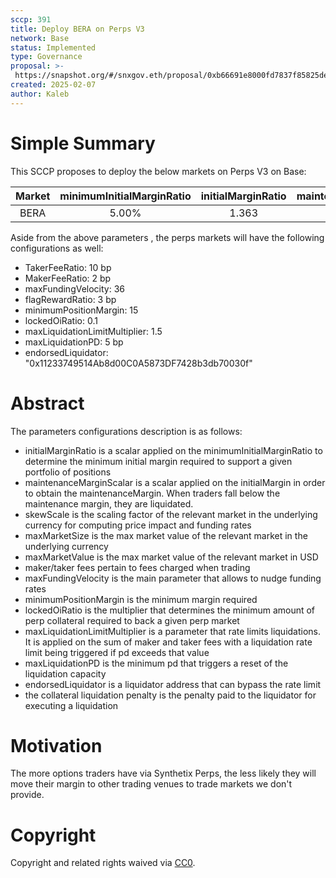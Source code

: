 ```yaml
---
sccp: 391
title: Deploy BERA on Perps V3
network: Base
status: Implemented
type: Governance
proposal: >-
 https://snapshot.org/#/snxgov.eth/proposal/0xb66691e8000fd7837f85825ded518803851eb0db6bb20ae2a6a89c8d4bb10df9
created: 2025-02-07
author: Kaleb
---
```


# Simple Summary

This SCCP proposes to deploy the below markets on Perps V3 on Base:

| **Market** | **minimumInitialMarginRatio** | **initialMarginRatio** | **maintenanceMarginScalar** | **skewScale** | **maxMarketValue** | **maxMarketSize** |
|:----------:|:-----------------------------:|:----------------------:|:---------------------------:|:-------------:|:------------------:|:-----------------:|
|   BERA     |             5.00%             |          1.363         |            0.6              |    2,000,000  |      3,000,000     |       650,000     |


Aside from the above parameters , the perps markets will have the following configurations as well:
- TakerFeeRatio: 10 bp 
- MakerFeeRatio: 2 bp
- maxFundingVelocity: 36
- flagRewardRatio: 3 bp
- minimumPositionMargin: 15
- lockedOiRatio: 0.1
- maxLiquidationLimitMultiplier: 1.5
- maxLiquidationPD: 5 bp
- endorsedLiquidator: "0x11233749514Ab8d00C0A5873DF7428b3db70030f"


# Abstract

The parameters configurations description is as follows:
- initialMarginRatio is a scalar applied on the minimumInitialMarginRatio to determine the minimum initial margin required to support a given portfolio of positions
- maintenanceMarginScalar is a scalar applied on the initialMargin in order to obtain the maintenanceMargin. When traders fall below the maintenance margin, they are liquidated.
- skewScale is the scaling factor of the relevant market in the underlying currency for computing price impact and funding rates
- maxMarketSize is the max market value of the relevant market in the underlying currency
- maxMarketValue is the max market value of the relevant market in USD
- maker/taker fees pertain to fees charged when trading
- maxFundingVelocity is the main parameter that allows to nudge funding rates
- minimumPositionMargin is the minimum margin required
- lockedOiRatio is the multiplier that determines the minimum amount of perp collateral required to back a given perp market
- maxLiquidationLimitMultiplier is a parameter that rate limits liquidations. It is applied on the sum of maker and taker fees with a liquidation rate limit being triggered if pd exceeds that value
- maxLiquidationPD is the minimum pd that triggers a reset of the liquidation capacity
- endorsedLiquidator is a liquidator address that can bypass the rate limit
- the collateral liquidation penalty is the penalty paid to the liquidator for executing a liquidation


# Motivation

The more options traders have via Synthetix Perps, the less likely they will move their margin to other trading venues to trade markets we don't provide. 

# Copyright
Copyright and related rights waived via [CC0](https://creativecommons.org/publicdomain/zero/1.0/).
